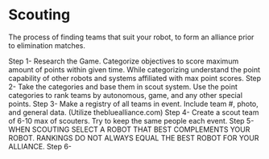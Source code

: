 # Scouting
The process of finding teams that suit your robot, to form an alliance prior to elimination matches.

Step 1- Research the Game. Categorize objectives to score maximum amount of points within given time. While categorizing understand the point capability of other robots and systems affiliated with max point scores.
Step 2- Take the categories and base them in scout system. Use the point categories to rank teams by autonomous, game, and any other special points.
Step 3- Make a registry of all teams in event. Include team #, photo, and general data. (Utilize thebluealliance.com)
Step 4- Create a scout team of 6-10 max of scouters. Try to keep the same people each event.
Step 5- WHEN SCOUTING SELECT A ROBOT THAT BEST COMPLEMENTS YOUR ROBOT. RANKINGS DO NOT ALWAYS EQUAL THE BEST ROBOT FOR YOUR ALLIANCE.
Step 6- 